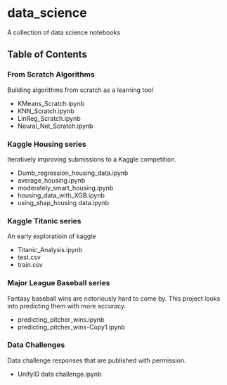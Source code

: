 # data_science
A collection of data science notebooks
## Table of Contents

### From Scratch Algorithms
Building algorithms from scratch as a learning tool
  - KMeans_Scratch.ipynb
  - KNN_Scratch.ipynb
  - LinReg_Scratch.ipynb
  - Neural_Net_Scratch.ipynb 

### Kaggle Housing series 
Iteratively improving submissions to a Kaggle competition.
  - Dumb_regression_housing_data.ipynb
  - average_housing.ipynb
  - moderately_smart_housing.ipynb
  - housing_data_with_XGB.ipynb
  - using_shap_housing data.ipynb

### Kaggle Titanic series
An early exploratioin of kaggle
  - Titanic_Analysis.ipynb
  - test.csv
  - train.csv
  
### Major League Baseball series
Fantasy baseball wins are notoriously hard to come by. This project looks into predicting them with more accuracy.
  - predicting_pitcher_wins.ipynb
  - predicting_pitcher_wins-Copy1.ipynb
  
### Data Challenges
Data challenge responses that are published with permission.
  - UnifyID data challenge.ipynb
  
